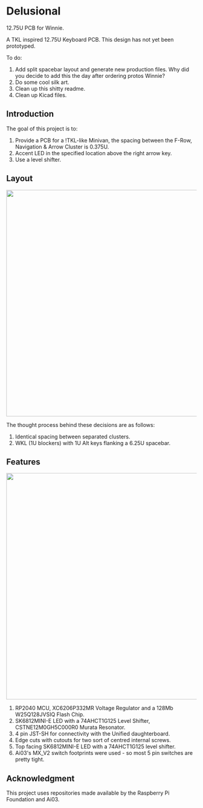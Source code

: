 # Delusional
 12.75U PCB for Winnie.

 A TKL inspired 12.75U Keyboard PCB. This design has not yet been prototyped. 
 
 To do: 
 
 1. Add split spacebar layout and generate new production files. Why did you decide to add this the day after ordering protos Winnie?
 2. Do some cool silk art.
 3. Clean up this shitty readme.
 4. Clean up Kicad files.
 
 ## Introduction
 
 The goal of this project is to:
 1. Provide a PCB for a !TKL-like Minivan, the spacing between the F-Row, Navigation & Arrow Cluster is 0.375U.
 2. Accent LED in the specified location above the right arrow key.
 3. Use a level shifter.
 
 ## Layout
 
 <img src="https://github.com/dmfarah/Delusional/blob/main/KLE/Delusional%20KLE.png?raw=true" width="600px"/>
 
 The thought process behind these decisions are as follows:
 1. Identical spacing between separated clusters.
 2. WKL (1U blockers) with 1U Alt keys flanking a 6.25U spacebar.

 ## Features
 
 <img src="https://github.com/dmfarah/Delusional/blob/main/KLE/Delusional%203D%20Viewer.png?raw=true" width="600px"/>
 
 1. RP2040 MCU, XC6206P332MR Voltage Regulator and a 128Mb W25Q128JVSIQ Flash Chip.
 2. SK6812MINI-E LED with a 74AHCT1G125 Level Shifter, CSTNE12M0GH5C000R0 Murata Resonator.
 2. 4 pin JST-SH for connectivity with the Unified daughterboard.
 3. Edge cuts with cutouts for two sort of centred internal screws.
 4. Top facing SK6812MINI-E LED with a 74AHCT1G125 level shifter.
 5. Ai03's MX_V2 switch footprints were used - so most 5 pin switches are pretty tight.

 ## Acknowledgment
 
 This project uses repositories made available by the Raspberry Pi Foundation and Ai03.
